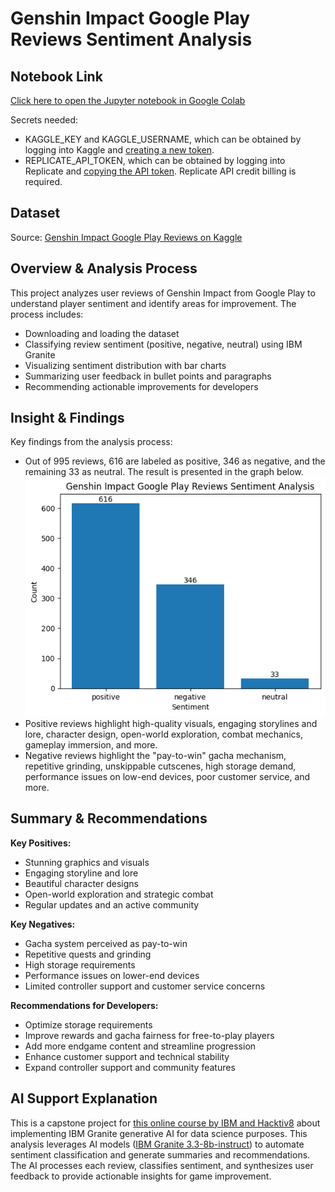 # Genshin Impact Google Play Reviews Sentiment Analysis

## Notebook Link

[Click here to open the Jupyter notebook in Google Colab](https://colab.research.google.com/drive/1-Xhj2Q6Jp0xy0A5ud4Ls3t9qh3wLfuAG?usp=sharinghttps://www.kaggle.com/datasets/supriyoain/genshin-impact-google-play-review)

Secrets needed:

-   KAGGLE_KEY and KAGGLE_USERNAME, which can be obtained by logging into Kaggle and [creating a new token](https://www.kaggle.com/settings).
-   REPLICATE_API_TOKEN, which can be obtained by logging into Replicate and [copying the API token](https://replicate.com/account/api-tokens). Replicate API credit billing is required.

## Dataset

Source: [Genshin Impact Google Play Reviews on Kaggle](https://www.kaggle.com/datasets/supriyoain/genshin-impact-google-play-reviews)

## Overview & Analysis Process

This project analyzes user reviews of Genshin Impact from Google Play to understand player sentiment and identify areas for improvement. The process includes:

-   Downloading and loading the dataset
-   Classifying review sentiment (positive, negative, neutral) using IBM Granite
-   Visualizing sentiment distribution with bar charts
-   Summarizing user feedback in bullet points and paragraphs
-   Recommending actionable improvements for developers

## Insight & Findings

Key findings from the analysis process:

-   Out of 995 reviews, 616 are labeled as positive, 346 as negative, and the remaining 33 as neutral. The result is presented in the graph below.
    ![](assets/20250901_181825_graph.png)
-   Positive reviews highlight high-quality visuals, engaging storylines and lore, character design, open-world exploration, combat mechanics, gameplay immersion, and more.
-   Negative reviews highlight the "pay-to-win" gacha mechanism, repetitive grinding, unskippable cutscenes, high storage demand, performance issues on low-end devices, poor customer service, and more.

## Summary & Recommendations

**Key Positives:**

-   Stunning graphics and visuals
-   Engaging storyline and lore
-   Beautiful character designs
-   Open-world exploration and strategic combat
-   Regular updates and an active community

**Key Negatives:**

-   Gacha system perceived as pay-to-win
-   Repetitive quests and grinding
-   High storage requirements
-   Performance issues on lower-end devices
-   Limited controller support and customer service concerns

**Recommendations for Developers:**

-   Optimize storage requirements
-   Improve rewards and gacha fairness for free-to-play players
-   Add more endgame content and streamline progression
-   Enhance customer support and technical stability
-   Expand controller support and community features

## AI Support Explanation

This is a capstone project for [this online course by IBM and Hacktiv8](https://hacktiv8.com/projects/ibm) about implementing IBM Granite generative AI for data science purposes. This analysis leverages AI models ([IBM Granite 3.3-8b-instruct](https://replicate.com/ibm-granite/granite-3.3-8b-instruct)) to automate sentiment classification and generate summaries and recommendations. The AI processes each review, classifies sentiment, and synthesizes user feedback to provide actionable insights for game improvement.
